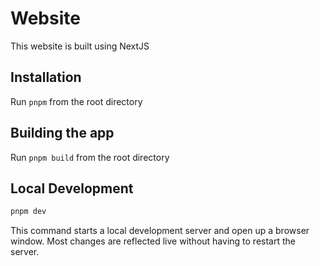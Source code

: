 # Website

This website is built using NextJS

## Installation

Run `pnpm` from the root directory

## Building the app

Run `pnpm build` from the root directory

## Local Development

```sh
pnpm dev
```

This command starts a local development server and open up a browser window. Most changes are reflected live without having to restart the server.
